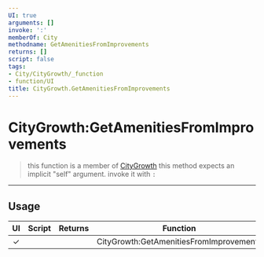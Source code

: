```yaml
---
UI: true
arguments: []
invoke: ':'
memberOf: City
methodname: GetAmenitiesFromImprovements
returns: []
script: false
tags:
- City/CityGrowth/_function
- function/UI
title: CityGrowth.GetAmenitiesFromImprovements
---
```

# CityGrowth:GetAmenitiesFromImprovements
> this function is a member of [CityGrowth](civ-6/lua/CityGrowth.md)
> this method expects an implicit "self" argument. invoke it with `:`
-----
## Usage
|  UI | Script | Returns | Function | Arguments |
|:---:|:------:|-------:|:--------:|:---------|
|✓| ||CityGrowth:GetAmenitiesFromImprovements||

